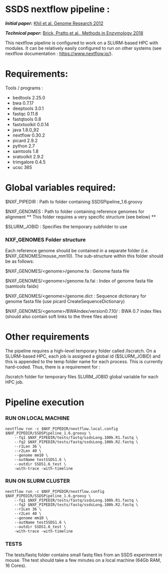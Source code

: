 # SSDS nextflow pipeline : 
**_Initial paper:_** [Khil et al. Genome Research 2012](https://genome.cshlp.org/content/22/5/957.long)

**_Technical paper:_** [Brick, Pratto et al., Methods in Enzymology 2018](https://www.sciencedirect.com/science/article/pii/S0076687917303750?via%3Dihub)

This nextflow pipeline is configured to work on a SLURM-based HPC with modules. It can be relatively easily configured to run on other systems (see nextflow documentation : https://www.nextflow.io/). 

# Requirements:
Tools / programs :
- bedtools	2.25.0
- bwa	0.7.17
- deeptools	3.0.1
- fastqc	0.11.8
- fastqtools	0.8
- fastxtoolkit	0.0.14
- java	1.8.0_92
- nextflow	0.30.2
- picard	2.9.2
- python	2.7
- samtools	1.8
- sratoolkit	2.9.2
- trimgalore	0.4.5
- ucsc	365

# Global variables required: 
$NXF_PIPEDIR   : Path to folder containing SSDSPipeline_1.6.groovy

$NXF_GENOMES   : Path to folder containing reference genomes for alignment
                 ** This folder requires a very specific structure (see below) **

$SLURM_JOBID   : Specifies the temporary subfolder to use 

### NXF_GENOMES Folder structure
Each reference genome should be contained in a separate folder (i.e. $NXF_GENOMES/mouse_mm10). The sub-structure within this folder should be as follows: 

$NXF_GENOMES/\<genome\>/genome.fa                : Genome fasta file

$NXF_GENOMES/\<genome\>/genome.fa.fai            : Index of genome fasta file (samtools faidx)

$NXF_GENOMES/\<genome\>/genome.dict              : Sequence dictionary for genome fasta file (use picard CreateSequenceDictionary)

$NXF_GENOMES/\<genome\>/BWAIndex/version0.7.10/  : BWA 0.7 index files (should also contain soft links to the three files above)



# Other requirements
The pipeline requires a high-level temporary folder called /lscratch. On a SLURM-based HPC, each job is assigned a global id ($SLURM_JOBID) and this is appended to the temp folder name for each process. This is currently hard-coded. Thus, there is a requirement for :

/lscratch folder for temporary files
SLURM_JOBID global variable for each HPC job.

# Pipeline execution

### RUN ON LOCAL MACHINE
```
nextflow run -c $NXF_PIPEDIR/nextflow.local.config $NXF_PIPEDIR/SSDSPipeline_1.6.groovy \
    --fq1 $NXF_PIPEDIR/tests/fastq/ssdsLong.100k.R1.fastq \
    --fq2 $NXF_PIPEDIR/tests/fastq/ssdsLong.100k.R2.fastq \
    --r1Len 36 \
    --r2Len 40 \
    --genome mm10 \
    --outName testSSDS1.6 \
    --outdir SSDS1.6_test \
    -with-trace -with-timeline
```

### RUN ON SLURM CLUSTER
```
nextflow run -c $NXF_PIPEDIR/nextflow.config $NXF_PIPEDIR/SSDSPipeline_1.6.groovy \
    --fq1 $NXF_PIPEDIR/tests/fastq/ssdsLong.100k.R1.fastq \
    --fq2 $NXF_PIPEDIR/tests/fastq/ssdsLong.100k.R2.fastq \
    --r1Len 36 \
    --r2Len 40 \
    --genome mm10 \
    --outName testSSDS1.6 \
    --outdir SSDS1.6_test \
    -with-trace -with-timeline
```

### TESTS
The tests/fastq folder contains small fastq files from an SSDS experiment in mouse. The test should take a few minutes on a local machine (64Gb RAM, 16 Cores).




